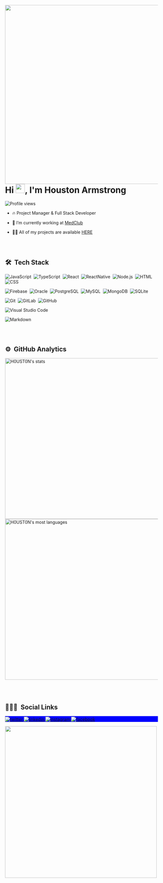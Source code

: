 
<img align="right" height="590em" src="https://raw.githubusercontent.com/gist/H0UST0N/c6d207ade8ee5694f9604a36bb78e7fa/raw/40baa69998320d8ccbf2f14361df31ba44d2f6d0/githubcard.svg"/>
<h1 align="left">Hi <img src="https://raw.githubusercontent.com/kaueMarques/kaueMarques/master/hi.gif" width="30px">, I'm Houston Armstrong</h1>
<p align="left"> <img src="https://komarev.com/ghpvc/?username=H0UST0N&color=blue" alt="Profile views" /> </p>

- 🔥 Project Manager & Full Stack Developer

- 🔭 I’m currently working at [MedClub](https://medclub.com.br)

- 👨‍💻 All of my projects are available [HERE](https://github.com/H0UST0N?tab=repositories)

<br><br>

## 🛠 &nbsp;Tech Stack

![JavaScript](https://img.shields.io/badge/-JavaScript-05122A?style=flat&logo=javascript)&nbsp;
![TypeScript](https://img.shields.io/badge/-TypeScript-05122A?style=flat&logo=typescript)&nbsp;
![React](https://img.shields.io/badge/-React-05122A?style=flat&logo=react)&nbsp;
![ReactNative](https://img.shields.io/badge/-ReactNative-05122A?style=flat&logo=react)&nbsp;
![Node.js](https://img.shields.io/badge/-Node.js-05122A?style=flat&logo=node.js)&nbsp;
![HTML](https://img.shields.io/badge/-HTML-05122A?style=flat&logo=HTML5)&nbsp;
![CSS](https://img.shields.io/badge/-CSS-05122A?style=flat&logo=CSS3&logoColor=1572B6)&nbsp;

![Firebase](https://img.shields.io/badge/-Firebase-05122A?style=flat&logo=firebase)&nbsp;
![Oracle](https://img.shields.io/badge/-Oracle-05122A?style=flat&logo=oracle)&nbsp;
![PostgreSQL](https://img.shields.io/badge/-PostgreSQL-05122A?style=flat&logo=postgresql)&nbsp;
![MySQL](https://img.shields.io/badge/-MySQL-05122A?style=flat&logo=mysql)&nbsp;
![MongoDB](https://img.shields.io/badge/-MongoDB-05122A?style=flat&logo=mongodb)&nbsp;
![SQLite](https://img.shields.io/badge/-SQLite-05122A?style=flat&logo=sqlite)&nbsp;

![Git](https://img.shields.io/badge/-Git-05122A?style=flat&logo=git)&nbsp;
![GitLab](https://img.shields.io/badge/-GitLab-05122A?style=flat&logo=gitlab)&nbsp;
![GitHub](https://img.shields.io/badge/-GitHub-05122A?style=flat&logo=github)&nbsp;

![Visual Studio Code](https://img.shields.io/badge/-Visual%20Studio%20Code-05122A?style=flat&logo=visual-studio-code&logoColor=007ACC)&nbsp;

![Markdown](https://img.shields.io/badge/-Markdown-05122A?style=flat&logo=markdown)&nbsp;

<br><br>

## ⚙️ &nbsp;GitHub Analytics

<p align="left">
<img width="530em" src="https://github-readme-stats.vercel.app/api?username=H0UST0N&show_icons=true&theme=github_dark" alt="H0UST0N's stats"/>
<img width="530em" src="https://github-readme-stats.vercel.app/api/top-langs/?username=H0UST0N&layout=compact&theme=github_dark" alt="H0UST0N's most languages"/>
</p>

<br><br>

## 👨🏽‍🦲 &nbsp;Social Links

<p align="left" style="background:blue">
<a href="https://twitter.com/H0UST0N" target="_blank">
  <img align="center" src="https://img.shields.io/badge/-H0UST0N-05122A?style=flat&logo=twitter" alt="twitter"/>  
</a>
<a href="https://www.linkedin.com/in/houston-armstrong/" target="_blank">
  <img align="center" src="https://img.shields.io/badge/-H0UST0N-05122A?style=flat&logo=linkedin" alt="linkedin"/>
</a>
<a href="https://www.instagram.com/houston_armstrong/" target="_blank">
 <img align="center" src="https://img.shields.io/badge/-H0UST0N-05122A?style=flat&logo=instagram" alt="instagram"/>
</a>
<a href="https://www.facebook.com/HoustonArmstrongSilva/" target="_blank">
 <img align="center" src="https://img.shields.io/badge/-H0UST0N-05122A?style=flat&logo=facebook" alt="facebook"/>
</a>
</p>

<img width="500em" src="https://github-readme-twitter-gazf.vercel.app/api?id=H0UST0N&layout=wide&show_reply=off&show_retweet=off" />

<!--
**H0UST0N/H0UST0N** is a ✨ _special_ ✨ repository because its `README.md` (this file) appears on your GitHub profile.

Here are some ideas to get you started:

- 🔭 I’m currently working on ...
- 🌱 I’m currently learning ...
- 👯 I’m looking to collaborate on ...
- 🤔 I’m looking for help with ...
- 💬 Ask me about ...
- 📫 How to reach me: ...
- 😄 Pronouns: ...
- ⚡ Fun fact: ...
-->
